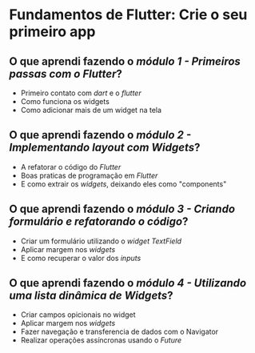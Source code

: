 # Fundamentos de Flutter: Crie o seu primeiro app

## O que aprendi fazendo o _módulo 1 - Primeiros passas com o Flutter_?

* Primeiro contato com *dart* e o *flutter*
* Como funciona os widgets
* Como adicionar mais de um widget na tela


## O que aprendi fazendo o _módulo 2 - Implementando layout com Widgets_?

* A refatorar o código do _Flutter_
* Boas praticas de programação em _Flutter_
* E como extrair os _widgets_, deixando eles como "components"


## O que aprendi fazendo o _módulo 3 - Criando formulário e refatorando o código_?

* Criar um formulário utilizando o _widget *TextField*_
* Aplicar margem nos _widgets_ 
* E como recuperar o valor dos _inputs_

## O que aprendi fazendo o _módulo 4 - Utilizando uma lista dinâmica de Widgets_?

* Criar campos opicionais no widget
* Aplicar margem nos _widgets_ 
* Fazer navegação e transferencia de dados com o Navigator
* Realizar operações assíncronas usando o _Future_